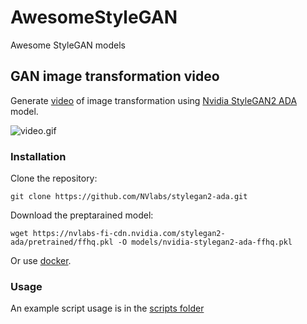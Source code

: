 # AwesomeStyleGAN
Awesome StyleGAN models

## GAN image transformation video

Generate [video](media/video.mp4) of image transformation using [Nvidia StyleGAN2 ADA](https://github.com/NVlabs/stylegan2-ada) model.

![video.gif](media/video.gif)

### Installation

Clone the repository:

```
git clone https://github.com/NVlabs/stylegan2-ada.git
```

Download the preptarained model:

```
wget https://nvlabs-fi-cdn.nvidia.com/stylegan2-ada/pretrained/ffhq.pkl -O models/nvidia-stylegan2-ada-ffhq.pkl
```

Or use [docker](Dockerfile).

### Usage

An example script usage is in the [scripts folder](scripts/run_generate_video.sh)


